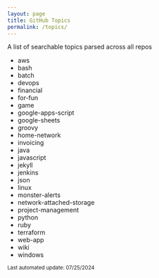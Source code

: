 ```yaml
---
layout: page
title: GitHub Topics
permalink: /topics/
---
```


A list of searchable topics parsed across all repos

* aws
* bash
* batch
* devops
* financial
* for-fun
* game
* google-apps-script
* google-sheets
* groovy
* home-network
* invoicing
* java
* javascript
* jekyll
* jenkins
* json
* linux
* monster-alerts
* network-attached-storage
* project-management
* python
* ruby
* terraform
* web-app
* wiki
* windows

<sub>Last automated update: 07/25/2024<sub>
